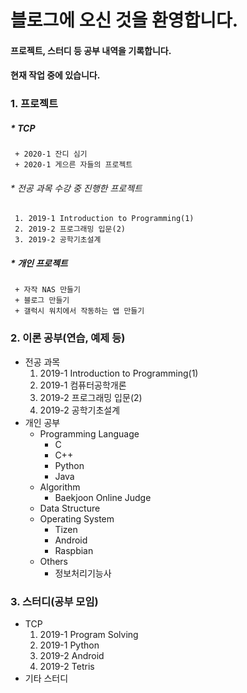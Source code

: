 ﻿---
layout: default
---

# 블로그에 오신 것을 환영합니다.
#### 프로젝트, 스터디 등 공부 내역을 기록합니다.
#### 현재 작업 중에 있습니다.

### 1. 프로젝트
  ##### * TCP
     + 2020-1 잔디 심기
     + 2020-1 게으른 자들의 프로젝트
  ###### * 전공 과목 수강 중 진행한 프로젝트
     1. 2019-1 Introduction to Programming(1)
     2. 2019-2 프로그래밍 입문(2)
     3. 2019-2 공학기초설계
  ##### * 개인 프로젝트
     + 자작 NAS 만들기
     + 블로그 만들기
     + 갤럭시 워치에서 작동하는 앱 만들기

### 2. 이론 공부(연습, 예제 등)
  * 전공 과목
     1. 2019-1 Introduction to Programming(1)
     2. 2019-1 컴퓨터공학개론
     3. 2019-2 프로그래밍 입문(2)
     4. 2019-2 공학기초설계
  * 개인 공부
     + Programming Language
       - C
       - C++
       - Python
       - Java
     + Algorithm
       - Baekjoon Online Judge
     + Data Structure
     + Operating System
       - Tizen
       - Android
       - Raspbian
     + Others
       - 정보처리기능사

### 3. 스터디(공부 모임)
  * TCP
     1. 2019-1 Program Solving
     2. 2019-1 Python
     3. 2019-2 Android
     4. 2019-2 Tetris
  * 기타 스터디
